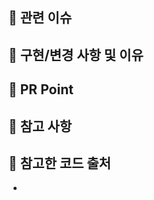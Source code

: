 ## 🌱 관련 이슈

<!-- 관련있는 이슈 번호(#000)을 적어주세요. -->

## 🌱 구현/변경 사항 및 이유

<!-- 구현/변경한 내용과 그 이유를 적어주세요. -->

## 🌱 PR Point

<!-- 리뷰어 분들이 집중적으로 보셨으면 하는 내용을 적어주세요 -->

## 🌱 참고 사항

<!-- 참고할 사항(+스크린샷)이 있다면 적어주세요. -->

## 🌱 참고한 코드 출처
- []()
<!-- 참고한 코드의 출처를 작성해주세요 -->
